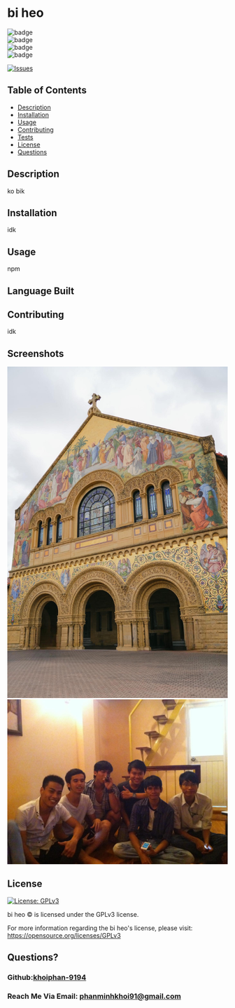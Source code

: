 # bi heo
  ![badge](https://img.shields.io/badge/languages--yellow)
  <br> 
  ![badge](https://img.shields.io/github/issues/khoiphan-9194/idk)
  <br>
  ![badge](https://img.shields.io/github/issues-closed/khoiphan-9194/idk)
  <br>
  ![badge](https://img.shields.io/github/last-commit/khoiphan-9194/idk)
  <br>

  [![Issues](https://img.shields.io/github/contributors/khoiphan-9194/idk)](https://github.com/khoiphan-9194/idk/graphs/contributors)
## Table of Contents
  
- [Description](#description)
- [Installation](#installation)
- [Usage](#usage)
- [Contributing](#contributions)
- [Tests](#tests)
- [License](#license)
- [Questions](#questions)
  
## Description 
  
ko bik
  
## Installation 
  
idk
  
## Usage 
  
npm

## Language Built

  
## Contributing 
  
idk

## Screenshots 

![A user clicks on slots on the color-coded calendar and edits the events](./1.jpg)
![A user clicks on slots on the color-coded calendar and edits the events](./2.jpg)

  
## License
[![License: GPLv3](https://img.shields.io/badge/license-GPLv3-grey)](https://www.gnu.org/licenses/gpl-3.0)

bi heo © is licensed under the GPLv3 license.  

For more information regarding the bi heo's license, please visit: 
https://opensource.org/licenses/GPLv3

  
## Questions?
  
### Github:[khoiphan-9194](https://github.com/khoiphan-9194)
  
### Reach Me Via Email: phanminhkhoi91@gmail.com
